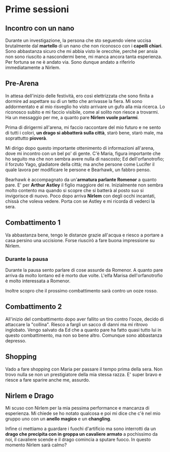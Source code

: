 # Prime sessioni
## Incontro con un nano
Durante un investigazione, la persona che sto seguendo viene uccisa brutalmente dal **martello** di un nano che non riconosco con i **capelli chiari**. Sono abbastanza sicuro che mi abbia visto le orecchie, perché per ansia non sono riuscito a nascondermi bene, mi manca ancora tanta esperienza. Per fortuna se ne è andato via. Sono dunque andato a riferirlo immediatamente a Nirlem.

## Pre-Arena
In attesa dell'inizio delle festività, ero così elettrizzata che sono finita a dormire ad aspettare su di un tetto che arrivasse la fiera. Mi sono addormentato e al mio risveglio ho visto arrivare un gufo alla mia ricerca. Lo riconosco subito e mi faccio visibile, come al solito non riesce a trovarmi. Ha un messaggio per me, a quanto pare **Nirlem vuole parlarmi**.

Prima di dirigermi all'arena, mi faccio raccontare del mio futuro e ne sento di tutti i colori, **un drago si abbatterà sulla città**, starò bene, starò male, ma soprattutto **pioverà**.

Mi dirigo dopo questo importante ottenimento di informazioni all'arena, dove mi incontro con un bel po' di gente. C'è Maria, figura importante che ho seguito ma che non sembra avere nulla di nascosto; Ed dell'orfanotrofio; il forzuto Yago, gladiatore della città; ma anche persone come Lucifer il quale lavora per modificare le persone e Bearhawk, un fabbro penso. 

Bearhawk è accompagnato da un'**armatura parlante Romenor** a quanto pare. E' per **Arthur Astley** il figlio maggiore del re. Inizialmente non sembra molto contento ma quando si scopre che si batterà al posto suo si invigorisce di nuovo. Poco dopo arriva **Nirlem** con degli occhi incantati, chissà che voleva vedere. Porta con se Astley e mi ricorda di vederci la sera.

## Combattimento 1
Va abbastanza bene, tengo le distanze grazie all'acqua e riesco a portare a casa persino una uccisione. Forse riuscirò a fare buona impressione su Nirlem.

### Durante la pausa
Durante la pausa sento parlare di cose assurde da Romenor. A quanto pare arriva da molto lontano ed è morto due volte. L'elfa Marisa dell'orfanotrofio è molto interessata a Romenor.

Inoltre scopro che il prossimo combattimento sarà contro un ooze rosso.

## Combattimento 2
All'inizio del combattimento dopo aver fallito un tiro contro l'ooze, decido di attaccare la "collina". Riesco a fargli un sacco di danni ma mi ritrovo inglobato. Vengo salvato da Ed che a quanto pare ha fatto quasi tutto lui in questo combattimento, ma non so bene altro. Comunque sono abbastanza depresso.

## Shopping
Vado a fare shopping con Maria per passare il tempo prima della sera. Non trovo nulla se non un prestigiatore della mia stessa razza. E' super bravo e riesce a fare sparire anche me, assurdo.

## Nirlem e Drago
Mi scuso con Nirlem per la mia pessima performance e mancanza di esperienza. Mi chiede se ho notato qualcosa e poi mi dice che c'è nel mio gruppo uno con un **anello magico** e un **changling**. 

Infine ci mettiamo a guardare i fuochi d'artificio ma sono interrotti da un **drago che precipita con in groppa un cavaliere armato** a pochissimo da noi, il cavaliere scende e il drago comincia a sputare fuoco. In questo momento Nirlem sarà calmo?